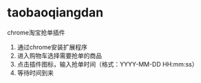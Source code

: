 # taobaoqiangdan
chrome淘宝抢单插件

1. 通过chrome安装扩展程序
2. 进入购物车选择需要抢单的商品
3. 点击插件图标，输入抢单时间（格式：YYYY-MM-DD HH:mm:ss）
4. 等待时间到来
